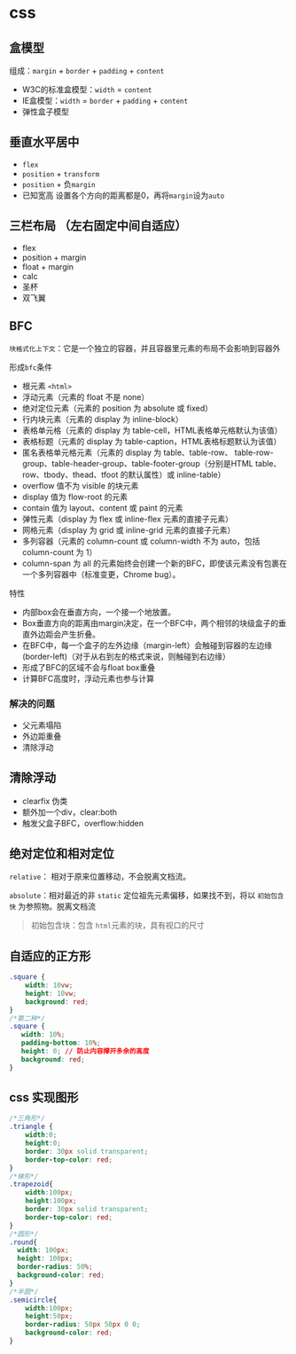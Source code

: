 # css

## 盒模型

组成：`margin` + `border` + `padding` + `content`
- W3C的标准盒模型：`width` = `content`
- IE盒模型：`width` = `border` + `padding` + `content`
- 弹性盒子模型

## 垂直水平居中
- `flex` 
- `position` + `transform`
- `position` + 负`margin`
- 已知宽高 设置各个方向的距离都是0，再将`margin`设为`auto`

## 三栏布局 （左右固定中间自适应）
- flex
- position + margin
- float + margin
- calc
- 圣杯
- 双飞翼

## BFC
`块格式化上下文`：它是一个独立的容器，并且容器里元素的布局不会影响到容器外

形成`bfc`条件
- 根元素 `<html>`
- 浮动元素（元素的 float 不是 none）
- 绝对定位元素（元素的 position 为 absolute 或 fixed）
- 行内块元素（元素的 display 为 inline-block）
- 表格单元格（元素的 display 为 table-cell，HTML表格单元格默认为该值）
- 表格标题（元素的 display 为 table-caption，HTML表格标题默认为该值）
- 匿名表格单元格元素（元素的 display 为 table、table-row、 table-row-group、table-header-group、table-footer-group（分别是HTML
   table、row、tbody、thead、tfoot 的默认属性）或 inline-table）
- overflow 值不为 visible 的块元素
- display 值为 flow-root 的元素
- contain 值为 layout、content 或 paint 的元素
- 弹性元素（display 为 flex 或 inline-flex 元素的直接子元素）
- 网格元素（display 为 grid 或 inline-grid 元素的直接子元素）
- 多列容器（元素的 column-count 或 column-width 不为 auto，包括 column-count 为 1）
- column-span 为 all 的元素始终会创建一个新的BFC，即使该元素没有包裹在一个多列容器中（标准变更，Chrome bug）。

特性

- 内部box会在垂直方向，一个接一个地放置。
- Box垂直方向的距离由margin决定，在一个BFC中，两个相邻的块级盒子的垂直外边距会产生折叠。
- 在BFC中，每一个盒子的左外边缘（margin-left）会触碰到容器的左边缘(border-left)（对于从右到左的格式来说，则触碰到右边缘）
- 形成了BFC的区域不会与float box重叠
- 计算BFC高度时，浮动元素也参与计算
### 解决的问题
- 父元素塌陷
- 外边距重叠
- 清除浮动

## 清除浮动
- clearfix 伪类
- 额外加一个div，clear:both
- 触发父盒子BFC，overflow:hidden

## 绝对定位和相对定位

`relative`： 相对于原来位置移动，不会脱离文档流。

`absolute`：相对最近的非 `static` 定位祖先元素偏移，如果找不到，将以 `初始包含快` 为参照物。脱离文档流
>初始包含块：包含 `html`元素的块，具有视口的尺寸

## 自适应的正方形
```css
.square {
    width: 10vw;
    height: 10vw;
    background: red;
}
/*第二种*/
.square {
   width: 10%;
   padding-bottom: 10%; 
   height: 0; // 防止内容撑开多余的高度
   background: red;
}
```
## css 实现图形
```css
/*三角形*/
.triangle {
    width:0;
    height:0;
    border: 30px solid transparent;
    border-top-color: red;
}
/*梯形*/
.trapezoid{
    width:100px;
    height:100px;
    border: 30px solid transparent;
    border-top-color: red;
}
/*圆形*/
.round{
  width: 100px;
  height: 100px;
  border-radius: 50%;
  background-color: red;
}
/*半圆*/
.semicircle{
    width:100px;
    height:50px;
    border-radius: 50px 50px 0 0;
    background-color: red;
}
```
